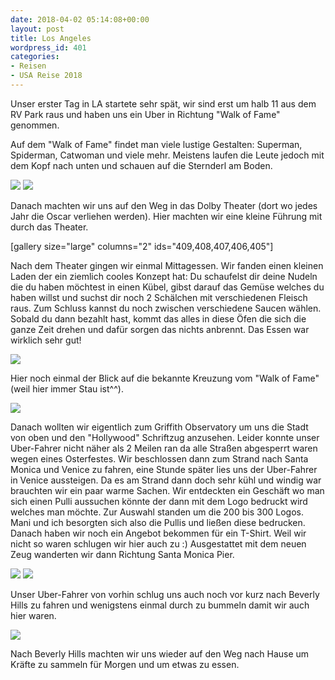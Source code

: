 ```yaml
---
date: 2018-04-02 05:14:08+00:00
layout: post
title: Los Angeles
wordpress_id: 401
categories:
- Reisen
- USA Reise 2018
---
```


Unser erster Tag in LA startete sehr spät, wir sind erst um halb 11 aus dem RV Park raus und haben uns ein Uber in Richtung "Walk of Fame" genommen.

Auf dem "Walk of Fame" findet man viele lustige Gestalten: Superman, Spiderman, Catwoman und viele mehr. Meistens laufen die Leute jedoch mit dem Kopf nach unten und schauen auf die Sternderl am Boden.

[![](http://www.pbuchegger.at/wp-content/uploads/2018/04/20180401_114420-1024x512.jpg)](http://www.pbuchegger.at/wp-content/uploads/2018/04/20180401_114420.jpg) [![](http://www.pbuchegger.at/wp-content/uploads/2018/04/20180401_113538_HDR-e1522639071291-1024x512.jpg)](http://www.pbuchegger.at/wp-content/uploads/2018/04/20180401_113538_HDR-e1522639071291.jpg)

Danach machten wir uns auf den Weg in das Dolby Theater (dort wo jedes Jahr die Oscar verliehen werden). Hier machten wir eine kleine Führung mit durch das Theater.

[gallery size="large" columns="2" ids="409,408,407,406,405"]

Nach dem Theater gingen wir einmal Mittagessen. Wir fanden einen kleinen Laden der ein ziemlich cooles Konzept hat: Du schaufelst dir deine Nudeln die du haben möchtest in einen Kübel, gibst darauf das Gemüse welches du haben willst und suchst dir noch 2 Schälchen mit verschiedenen Fleisch raus. Zum Schluss kannst du noch zwischen verschiedene Saucen wählen. Sobald du dann bezahlt hast, kommt das alles in diese Öfen die sich die ganze Zeit drehen und dafür sorgen das nichts anbrennt. Das Essen war wirklich sehr gut!

[![](http://www.pbuchegger.at/wp-content/uploads/2018/04/20180401_141441_HDR-1024x512.jpg)](http://www.pbuchegger.at/wp-content/uploads/2018/04/20180401_141441_HDR.jpg)

Hier noch einmal der Blick auf die bekannte Kreuzung vom "Walk of Fame" (weil hier immer Stau ist^^).

[![](http://www.pbuchegger.at/wp-content/uploads/2018/04/DSC_0042-1024x686.jpg)](http://www.pbuchegger.at/wp-content/uploads/2018/04/DSC_0042.jpg)

Danach wollten wir eigentlich zum Griffith Observatory um uns die Stadt von oben und den "Hollywood" Schriftzug anzusehen. Leider konnte unser Uber-Fahrer nicht näher als 2 Meilen ran da alle Straßen abgesperrt waren wegen eines Osterfestes.
Wir beschlossen dann zum Strand nach Santa Monica und Venice zu fahren, eine Stunde später lies uns der Uber-Fahrer in Venice aussteigen.
Da es am Strand dann doch sehr kühl und windig war brauchten wir ein paar warme Sachen. Wir entdeckten ein Geschäft wo man sich einen Pulli aussuchen könnte der dann mit dem Logo bedruckt wird welches man möchte. Zur Auswahl standen um die 200 bis 300 Logos. Mani und ich besorgten sich also die Pullis und ließen diese bedrucken. Danach haben wir noch ein Angebot bekommen für ein T-Shirt. Weil wir nicht so waren schlugen wir hier auch zu :)
Ausgestattet mit dem neuen Zeug wanderten wir dann Richtung Santa Monica Pier.

[![](http://www.pbuchegger.at/wp-content/uploads/2018/04/20180401_181412-1024x512.jpg)](http://www.pbuchegger.at/wp-content/uploads/2018/04/20180401_181412.jpg) [![](http://www.pbuchegger.at/wp-content/uploads/2018/04/20180401_180225_HDR-1024x512.jpg)](http://www.pbuchegger.at/wp-content/uploads/2018/04/20180401_180225_HDR.jpg)

Unser Uber-Fahrer von vorhin schlug uns auch noch vor kurz nach Beverly Hills zu fahren und wenigstens einmal durch zu bummeln damit wir auch hier waren.

[![](http://www.pbuchegger.at/wp-content/uploads/2018/04/20180401_185801_HDR-1024x512.jpg)](http://www.pbuchegger.at/wp-content/uploads/2018/04/20180401_185801_HDR.jpg)

Nach Beverly Hills machten wir uns wieder auf den Weg nach Hause um Kräfte zu sammeln für Morgen und um etwas zu essen.
